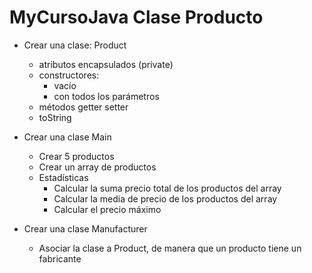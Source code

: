 # MyCursoJava Clase Producto

* Crear una clase: Product
	* atributos encapsulados (private)
	* constructores: 
		* vacío
		* con todos los parámetros
	* métodos getter setter
	* toString

* Crear una clase Main
	* Crear 5 productos
	* Crear un array de productos
	* Estadísticas
		* Calcular la suma precio total de los productos del array
		* Calcular la media de precio de los productos del array
		* Calcular el precio máximo

* Crear una clase Manufacturer
	* Asociar la clase a Product, de manera que un producto tiene un fabricante
